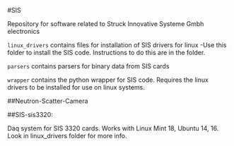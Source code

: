 #SIS

Repository for software related to Struck Innovative Systeme Gmbh electronics

`linux_drivers` contains files for installation of SIS drivers for linux
	-Use this folder to install the SIS code. Instructions to do this are in the folder.

`parsers` contains parsers for binary data from SIS cards

`wrapper` contains the python wrapper for SIS code. Requires the linux drivers
to be installed for use on linux systems.

##Neutron-Scatter-Camera

##SIS-sis3320:

Daq system for SIS 3320 cards. Works with Linux Mint 18, Ubuntu 14, 16. Look in linux_drivers folder for more info.
